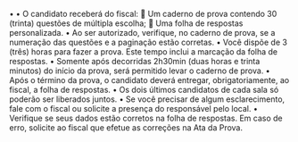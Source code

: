 • • O candidato receberá do fiscal:
 Um caderno de prova contendo 30 (trinta) questões de múltipla escolha;
 Uma folha de respostas personalizada.
• Ao ser autorizado, verifique, no caderno de prova, se a numeração das questões e a paginação estão
corretas.
• Você dispõe de 3 (três) horas para fazer a prova. Este tempo inclui a marcação da folha de respostas.
• Somente após decorridas 2h30min (duas horas e trinta minutos) do início da prova, será permitido levar o
caderno de prova.
• Após o término da prova, o candidato deverá entregar, obrigatoriamente, ao fiscal, a folha de respostas.
• Os dois últimos candidatos de cada sala só poderão ser liberados juntos.
• Se você precisar de algum esclarecimento, fale com o fiscal ou solicite a presença do responsável pelo local.
• Verifique se seus dados estão corretos na folha de respostas. Em caso de erro, solicite ao fiscal que efetue
as correções na Ata da Prova.
